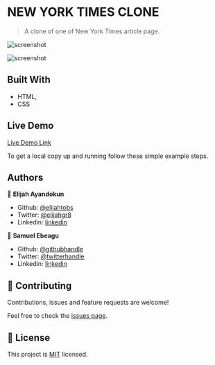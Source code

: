 # NEW YORK TIMES CLONE

> A clone of one of New York Times article page.

![screenshot](./nytscrnshot.png)

![screenshot](./nytscrnshot2.png)

## Built With

- HTML,
- CSS

## Live Demo

[Live Demo Link](https://raw.githack.com/ebeagusamuel/New-York-Times-Clone/feature-branch/index.html)

To get a local copy up and running follow these simple example steps.

## Authors

👤 **Elijah Ayandokun**

- Github: [@elijahtobs](https://github.com/elijahtobs)
- Twitter: [@elijahgr8](https://twitter.com/twitterhandle)
- Linkedin: [linkedin](https://linkedin.com/in/ayandokunelijah)

👤 **Samuel Ebeagu**

- Github: [@githubhandle](https://github.com/githubhandle)
- Twitter: [@twitterhandle](https://twitter.com/twitterhandle)
- Linkedin: [linkedin](https://linkedin.com/linkedinhandle)

## 🤝 Contributing

Contributions, issues and feature requests are welcome!

Feel free to check the [issues page](issues/).

## 📝 License

This project is [MIT](lic.url) licensed.
